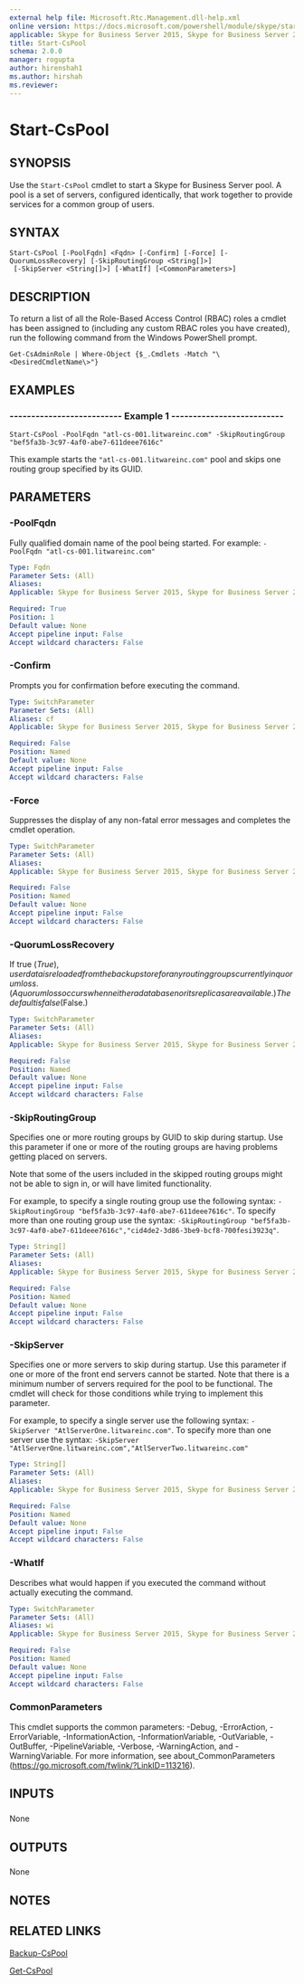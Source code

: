 ```yaml
---
external help file: Microsoft.Rtc.Management.dll-help.xml
online version: https://docs.microsoft.com/powershell/module/skype/start-cspool
applicable: Skype for Business Server 2015, Skype for Business Server 2019
title: Start-CsPool
schema: 2.0.0
manager: rogupta
author: hirenshah1
ms.author: hirshah
ms.reviewer:
---
```


# Start-CsPool

## SYNOPSIS
Use the `Start-CsPool` cmdlet to start a Skype for Business Server pool.
A pool is a set of servers, configured identically, that work together to provide services for a common group of users.

## SYNTAX

```
Start-CsPool [-PoolFqdn] <Fqdn> [-Confirm] [-Force] [-QuorumLossRecovery] [-SkipRoutingGroup <String[]>]
 [-SkipServer <String[]>] [-WhatIf] [<CommonParameters>]
```

## DESCRIPTION
To return a list of all the Role-Based Access Control (RBAC) roles a cmdlet has been assigned to (including any custom RBAC roles you have created), run the following command from the Windows PowerShell prompt.

`Get-CsAdminRole | Where-Object {$_.Cmdlets -Match "\<DesiredCmdletName\>"}`

## EXAMPLES

### -------------------------- Example 1 --------------------------
```
Start-CsPool -PoolFqdn "atl-cs-001.litwareinc.com" -SkipRoutingGroup "bef5fa3b-3c97-4af0-abe7-611deee7616c"
```

This example starts the `"atl-cs-001.litwareinc.com"` pool and skips one routing group specified by its GUID.


## PARAMETERS

### -PoolFqdn
Fully qualified domain name of the pool being started.
For example: `-PoolFqdn "atl-cs-001.litwareinc.com"`

```yaml
Type: Fqdn
Parameter Sets: (All)
Aliases: 
Applicable: Skype for Business Server 2015, Skype for Business Server 2019

Required: True
Position: 1
Default value: None
Accept pipeline input: False
Accept wildcard characters: False
```

### -Confirm
Prompts you for confirmation before executing the command.

```yaml
Type: SwitchParameter
Parameter Sets: (All)
Aliases: cf
Applicable: Skype for Business Server 2015, Skype for Business Server 2019

Required: False
Position: Named
Default value: None
Accept pipeline input: False
Accept wildcard characters: False
```

### -Force
Suppresses the display of any non-fatal error messages and completes the cmdlet operation.

```yaml
Type: SwitchParameter
Parameter Sets: (All)
Aliases: 
Applicable: Skype for Business Server 2015, Skype for Business Server 2019

Required: False
Position: Named
Default value: None
Accept pipeline input: False
Accept wildcard characters: False
```

### -QuorumLossRecovery
If true ($True), user data is reloaded from the backup store for any routing groups currently in quorum loss.
(A quorum loss occurs when neither a database nor its replicas are available.) The default is false ($False.)

```yaml
Type: SwitchParameter
Parameter Sets: (All)
Aliases: 
Applicable: Skype for Business Server 2015, Skype for Business Server 2019

Required: False
Position: Named
Default value: None
Accept pipeline input: False
Accept wildcard characters: False
```

### -SkipRoutingGroup
Specifies one or more routing groups by GUID to skip during startup.
Use this parameter if one or more of the routing groups are having problems getting placed on servers.

Note that some of the users included in the skipped routing groups might not be able to sign in, or will have limited functionality.

For example, to specify a single routing group use the following syntax: `-SkipRoutingGroup "bef5fa3b-3c97-4af0-abe7-611deee7616c"`.
To specify more than one routing group use the syntax: `-SkipRoutingGroup "bef5fa3b-3c97-4af0-abe7-611deee7616c","cid4de2-3d86-3be9-bcf8-700fesi3923q"`.

```yaml
Type: String[]
Parameter Sets: (All)
Aliases: 
Applicable: Skype for Business Server 2015, Skype for Business Server 2019

Required: False
Position: Named
Default value: None
Accept pipeline input: False
Accept wildcard characters: False
```

### -SkipServer
Specifies one or more servers to skip during startup.
Use this parameter if one or more of the front end servers cannot be started.
Note that there is a minimum number of servers required for the pool to be functional.
The cmdlet will check for those conditions while trying to implement this parameter.

For example, to specify a single server use the following syntax: `-SkipServer "AtlServerOne.litwareinc.com"`.
To specify more than one server use the syntax: `-SkipServer "AtlServerOne.litwareinc.com","AtlServerTwo.litwareinc.com"`

```yaml
Type: String[]
Parameter Sets: (All)
Aliases: 
Applicable: Skype for Business Server 2015, Skype for Business Server 2019

Required: False
Position: Named
Default value: None
Accept pipeline input: False
Accept wildcard characters: False
```

### -WhatIf
Describes what would happen if you executed the command without actually executing the command.

```yaml
Type: SwitchParameter
Parameter Sets: (All)
Aliases: wi
Applicable: Skype for Business Server 2015, Skype for Business Server 2019

Required: False
Position: Named
Default value: None
Accept pipeline input: False
Accept wildcard characters: False
```

### CommonParameters
This cmdlet supports the common parameters: -Debug, -ErrorAction, -ErrorVariable, -InformationAction, -InformationVariable, -OutVariable, -OutBuffer, -PipelineVariable, -Verbose, -WarningAction, and -WarningVariable. For more information, see about_CommonParameters (https://go.microsoft.com/fwlink/?LinkID=113216).

## INPUTS

###  
None

## OUTPUTS

###  
None

## NOTES

## RELATED LINKS

[Backup-CsPool](Backup-CsPool.md)

[Get-CsPool](Get-CsPool.md)

